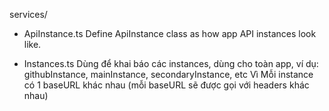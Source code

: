 services/

- ApiInstance.ts
Define ApiInstance class as how app API instances look like.

- Instances.ts
Dùng để khai báo các instances, dùng cho toàn app, ví dụ: githubInstance, mainInstance, secondaryInstance, etc 
Vì Mỗi instance có 1 baseURL khác nhau (mỗi baseURL sẽ được gọi với headers khác nhau) 